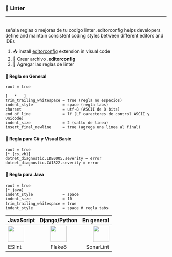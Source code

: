 <!-- @format -->

### 🔗 **Linter**

---

######

señala reglas o mejoras de tu codigo
linter .editorconfig helps developers define and maintain
consistent coding styles between different editors and IDEs

1. 📥 install [editorconfig](https://marketplace.visualstudio.com/items?itemName=EditorConfig.EditorConfig) extension in visual code
2. 📂 Crear archivo **.editorconfig**
3. 📝 Agregar las reglas de linter

#### 📌 Regla en General

```
root = true

[   *   ]
trim_trailing_whitespace = true (regla no espacios)
indent_style             = space (regla tabs)
charset                  = utf-8 (ASCII de 8 bits)
end_of_line              = lf (LF caracteres de control ASCII y Unicode)
indent_size              = 2 (salto de linea)
insert_final_newline     = true (agrega una linea al final)
```

#### 📌 Regla para C# y Visual Basic

```
root = true
[*.{cs,vb}]
dotnet_diagnostic.IDE0005.severity = error
dotnet_diagnostic.CA1822.severity = error
```

#### 📌 Regla para Java

```
root = true
[*.java]
indent_style			 = space
indent_size 			 = 10
trim_trailing_whitespace = true
indent_style             = space # regla tabs
```

| JavaScript                                                                                                                                                                                                                                        |                                                       Django/Python                                                       |                                                                                                                                                                                                                                                       En general |
| :------------------------------------------------------------------------------------------------------------------------------------------------------------------------------------------------------------------------------------------------ | :-----------------------------------------------------------------------------------------------------------------------: | ---------------------------------------------------------------------------------------------------------------------------------------------------------------------------------------------------------------------------------------------------------------: |
| [<img src="https://dbaeumer.gallerycdn.vsassets.io/extensions/dbaeumer/vscode-eslint/2.2.6/1657015175302/Microsoft.VisualStudio.Services.Icons.Default" width="50"/>](https://marketplace.visualstudio.com/items?itemName=dbaeumer.vscode-eslint) | [<img src="https://pypi.org/static/images/logo-small.95de8436.svg" width="50"/>](https://pypi.org/project/flake8-django/) | [<img src="https://sonarsource.gallerycdn.vsassets.io/extensions/sonarsource/sonarlint-vscode/3.7.0/1657612508605/Microsoft.VisualStudio.Services.Icons.Default" width="50"/>](https://marketplace.visualstudio.com/items?itemName=SonarSource.sonarlint-vscode) |
| ESlint                                                                                                                                                                                                                                            |                                                          Flake8                                                           |                                                                                                                                                                                                                                                        SonarLint |
